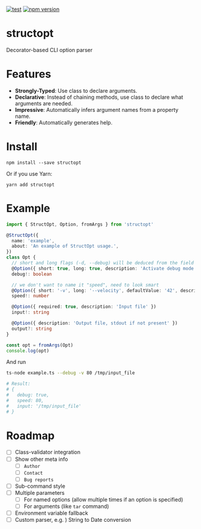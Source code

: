 [![test](https://github.com/acro5piano/structopt/actions/workflows/test.yml/badge.svg)](https://github.com/acro5piano/structopt/actions/workflows/test.yml)
[![npm version](https://badge.fury.io/js/structopt.svg)](https://badge.fury.io/js/structopt)

# structopt

Decorator-based CLI option parser

# Features

- **Strongly-Typed**: Use class to declare arguments.
- **Declarative**: Instead of chaining methods, use class to declare what arguments are needed.
- **Impressive**: Automatically infers argument names from a property name.
- **Friendly**: Automatically generates help.

# Install

```
npm install --save structopt
```

Or if you use Yarn:

```
yarn add structopt
```

# Example

```typescript
import { StructOpt, Option, fromArgs } from 'structopt'

@StructOpt({
  name: 'example',
  about: 'An example of StructOpt usage.',
})
class Opt {
  // short and long flags (-d, --debug) will be deduced from the field's name
  @Option({ short: true, long: true, description: 'Activate debug mode' })
  debug!: boolean

  // we don't want to name it "speed", need to look smart
  @Option({ short: '-v', long: '--velocity', defaultValue: '42', description: 'Set speed' })
  speed!: number

  @Option({ required: true, description: 'Input file' })
  input!: string

  @Option({ description: 'Output file, stdout if not present' })
  output?: string
}

const opt = fromArgs(Opt)
console.log(opt)
```

And run

```sh
ts-node example.ts --debug -v 80 /tmp/input_file

# Result:
# {
#   debug: true,
#   speed: 80,
#   input: '/tmp/input_file'
# }
```

# Roadmap

- [ ] Class-validator integration
- [ ] Show other meta info
  - [ ] `Author`
  - [ ] `Contact`
  - [ ] `Bug reports`
- [ ] Sub-command style
- [ ] Multiple parameters
  - [ ] For named options (allow multiple times if an option is specified)
  - [ ] For arguments (like `tar` command)
- [ ] Environment variable fallback
- [ ] Custom parser, e.g. ) String to Date conversion
